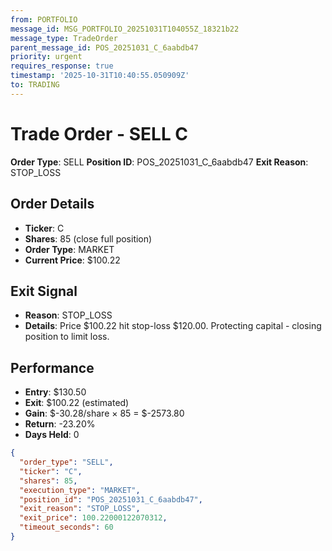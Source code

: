 ```yaml
---
from: PORTFOLIO
message_id: MSG_PORTFOLIO_20251031T104055Z_18321b22
message_type: TradeOrder
parent_message_id: POS_20251031_C_6aabdb47
priority: urgent
requires_response: true
timestamp: '2025-10-31T10:40:55.050909Z'
to: TRADING
---
```


# Trade Order - SELL C

**Order Type**: SELL
**Position ID**: POS_20251031_C_6aabdb47
**Exit Reason**: STOP_LOSS

## Order Details
- **Ticker**: C
- **Shares**: 85 (close full position)
- **Order Type**: MARKET
- **Current Price**: $100.22

## Exit Signal
- **Reason**: STOP_LOSS
- **Details**: Price $100.22 hit stop-loss $120.00. Protecting capital - closing position to limit loss.

## Performance
- **Entry**: $130.50
- **Exit**: $100.22 (estimated)
- **Gain**: $-30.28/share × 85 = $-2573.80
- **Return**: -23.20%
- **Days Held**: 0

```json
{
  "order_type": "SELL",
  "ticker": "C",
  "shares": 85,
  "execution_type": "MARKET",
  "position_id": "POS_20251031_C_6aabdb47",
  "exit_reason": "STOP_LOSS",
  "exit_price": 100.22000122070312,
  "timeout_seconds": 60
}
```
